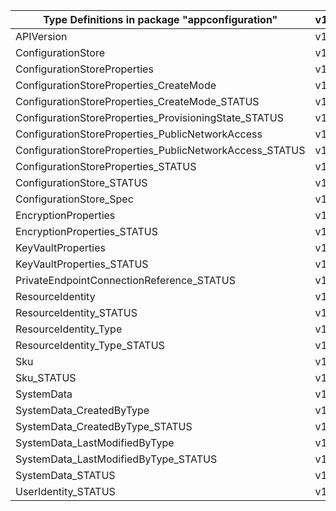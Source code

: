 | Type Definitions in package "appconfiguration"          | v1beta20220501 |
|---------------------------------------------------------|----------------|
| APIVersion                                              | v1beta20220501 |
| ConfigurationStore                                      | v1beta20220501 |
| ConfigurationStoreProperties                            | v1beta20220501 |
| ConfigurationStoreProperties_CreateMode                 | v1beta20220501 |
| ConfigurationStoreProperties_CreateMode_STATUS          | v1beta20220501 |
| ConfigurationStoreProperties_ProvisioningState_STATUS   | v1beta20220501 |
| ConfigurationStoreProperties_PublicNetworkAccess        | v1beta20220501 |
| ConfigurationStoreProperties_PublicNetworkAccess_STATUS | v1beta20220501 |
| ConfigurationStoreProperties_STATUS                     | v1beta20220501 |
| ConfigurationStore_STATUS                               | v1beta20220501 |
| ConfigurationStore_Spec                                 | v1beta20220501 |
| EncryptionProperties                                    | v1beta20220501 |
| EncryptionProperties_STATUS                             | v1beta20220501 |
| KeyVaultProperties                                      | v1beta20220501 |
| KeyVaultProperties_STATUS                               | v1beta20220501 |
| PrivateEndpointConnectionReference_STATUS               | v1beta20220501 |
| ResourceIdentity                                        | v1beta20220501 |
| ResourceIdentity_STATUS                                 | v1beta20220501 |
| ResourceIdentity_Type                                   | v1beta20220501 |
| ResourceIdentity_Type_STATUS                            | v1beta20220501 |
| Sku                                                     | v1beta20220501 |
| Sku_STATUS                                              | v1beta20220501 |
| SystemData                                              | v1beta20220501 |
| SystemData_CreatedByType                                | v1beta20220501 |
| SystemData_CreatedByType_STATUS                         | v1beta20220501 |
| SystemData_LastModifiedByType                           | v1beta20220501 |
| SystemData_LastModifiedByType_STATUS                    | v1beta20220501 |
| SystemData_STATUS                                       | v1beta20220501 |
| UserIdentity_STATUS                                     | v1beta20220501 |
